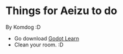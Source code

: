 # Things for Aeizu to do

By Komdog :D

- Go download [Godot Learn](https://github.com/GDQuest/learn-gdscript/)
- Clean your room. :D







